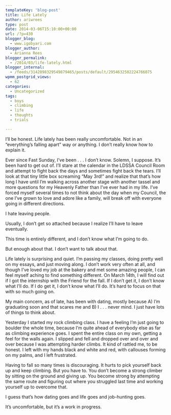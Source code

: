 ```yaml
---
templateKey: 'blog-post'
title: Life Lately
author: ariwrees
type: post
date: 2014-03-06T15:10:00+00:00
url: /?p=430
blogger_blog:
  - www.igobyari.com
blogger_author:
  - Arianna Rees
blogger_permalink:
  - /2014/03/life-lately.html
blogger_internal:
  - /feeds/3142898329549879465/posts/default/2954632502224766075
wpmm_postgrid_views:
  - 62
categories:
  - Uncategorized
tags:
  - boys
  - climbing
  - life
  - thoughts
  - trials

---
```

I’ll be honest. Life lately has been really uncomfortable. Not in an “everything’s falling apart” way or anything. I don’t really know how to explain it. 

Ever since Fast Sunday, I’ve been . . . I don’t know. Solemn, I suppose. It’s been hard to get out of. I’ll stare at the calendar in the LDSSA Council Room and attempt to fight back the days and sometimes fight back the tears. I’ll look at that tiny little box screaming “May 3rd!” and realize that that’s how long I have until I’m walking across another stage with another tassel and more questions for my Heavenly Father than I’ve ever had in my life. I’ve forced myself several times to not think about the day when my Council, the one I’ve grown to love and adore like a family, will break off with everyone going in different directions. 

I hate leaving people. 

Usually, I don’t get so attached because I realize I’ll have to leave eventually. 

This time is entirely different, and I don’t know what I’m going to do.  

But enough about that. I don’t want to talk about that. 

Life lately is surprising and quiet. I’m passing my classes, doing pretty well on my essays, and just moving along. I don’t work very often at all, and though I’ve loved my job at the bakery and met some amazing people, I can feel myself aching to find something different. On March 14th, I will find out if I got the internship with the Friend for the fall. If I don’t get it, I don’t know what I’ll do. If I do get it, I don’t know what I’ll do. It’s hard to focus on that with so much going on. 

My main concern, as of late, has been with dating, mostly because A) I’m graduating soon and that scares me and B) I . . . never mind. I just have lots of things to think about. 

Yesterday I started my rock climbing class. I have a feeling I’m just going to boulder the whole time, because I’m quite ahead of everybody else as far as climbing experience goes. I spent the entire class on my own, getting a feel for the walls again. I slipped and fell and dropped over and over and over because I was attempting harder climbs. It kind of rattled me, to be honest. I left with my hands black and white and red, with callouses forming on my palms, and I left frustrated. 

Having to fall so many times is discouraging. It hurts to pick yourself back up and keep climbing. But you have to. You don’t become a strong climber by sitting on the ground and giving up. You become strong by attempting the same route and figuring out where you struggled last time and working yourself up to overcome that. 

I guess that’s how dating goes and life goes and job-hunting goes. 

It’s uncomfortable, but it’s a work in progress.